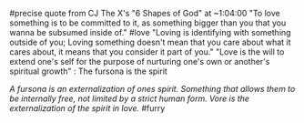 #precise 
quote from CJ The X's "6 Shapes of God" at ~1:04:00 "To love something is to be committed to it, as something bigger than you that you wanna be subsumed inside of." #love 
"Loving is identifying with something outside of you; Loving something doesn't mean that you care about what it cares about, it means that you consider it part of you."
"Love is the will to extend one's self for the purpose of nurturing one's own or another's spiritual growth" : The fursona is the spirit

*A fursona is an externalization of ones spirit. Something that allows them to be internally free, not limited by a strict human form. Vore is the externalization of the spirit in love.* #furry 